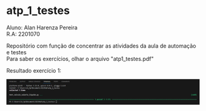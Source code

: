 # atp_1_testes

Aluno: Alan Harenza Pereira\
R.A: 2201070

Repositório com função de concentrar as atividades da aula de automação e testes\
Para saber os exercícios, olhar o arquivo "atp1_testes.pdf"


Resultado exercício 1:

![alt text](imagem_test_calculo_salario_liquido-1.JPG)
